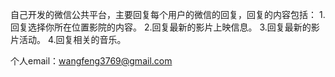自己开发的微信公共平台，主要回复每个用户的微信的回复，回复的内容包括：
1.回复选择你所在位置影院的内容。
2.回复最新的影片上映信息。
3.回复最新的影片活动。
4.回复相关的音乐。

个人email：wangfeng3769@gmail.com
